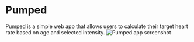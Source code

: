 # Pumped
Pumped is a simple web app that allows users to calculate their target heart rate based on age and selected intensity.
![Pumped app screenshot](https://i.ibb.co/tJhdNJR/Screen-Shot-2020-10-28-at-7-32-44-PM.png)
